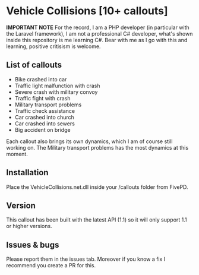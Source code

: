 # Vehicle Collisions [10+ callouts]

**IMPORTANT NOTE** For the record, I am a PHP developer (in particular with the Laravel framework), I am not a professional C# developer, what's shown inside this repository is me learning C#. Bear with me as I go with this and learning, positive critisism is welcome.

## List of callouts

* Bike crashed into car
* Traffic light malfunction with crash
* Severe crash with military convoy
* Traffic fight with crash
* Military transport problems
* Traffic check assistance
* Car crashed into church
* Car crashed into sewers
* Big accident on bridge

Each callout also brings its own dynamics, which I am of course still working on. The Military transport problems has the most dynamics at this moment.

## Installation

Place the VehicleCollisions.net.dll inside your /callouts folder from FivePD.

## Version

This callout has been built with the latest API (1.1) so it will only support 1.1 or higher versions.

## Issues & bugs

Please report them in the issues tab. Moreover if you know a fix I recommend you create a PR for this.
